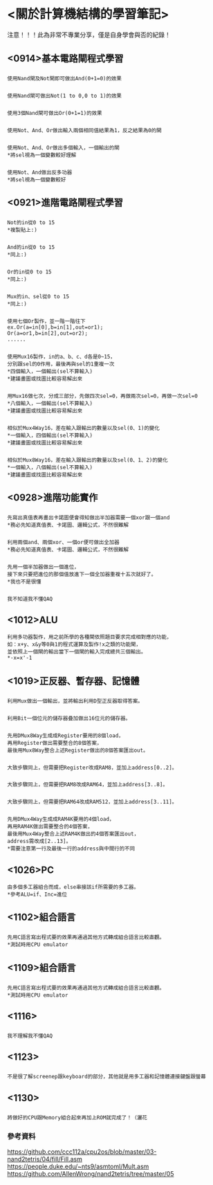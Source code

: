 # <關於計算機結構的學習筆記>
注意！！！此為非常不專業分享，僅是自身學會與否的紀錄！

## **<0914>基本電路閘程式學習**
### <And>
    使用Nand閘及Not閘即可做出And(0+1=0)的效果
### <Not>
    使用Nand閘可做出Not(1 to 0,0 to 1)的效果
    
### <Or>
    使用3個Nand閘可做出Or(0+1=1)的效果
### <Xor>
    使用Not、And、Or做出輸入兩個相同值結果為1，反之結果為0的閘
### <Mux>
    使用Not、And、Or做出多個輸入，一個輸出的閘
    *將sel視為一個變數較好理解
### <DMux>
    使用Not、And做出反多功器
    *將sel視為一個變數較好
## **<0921>進階電路閘程式學習**
### <Not16>
    Not的in從0 to 15
    *複製貼上:)
### <And16>
    And的in從0 to 15
    *同上:)
### <Or16>
    Or的in從0 to 15
    *同上:)
### <Mux16>
    Mux的in、sel從0 to 15
    *同上:)
### <Or8Way>
    使用七個Or製作，並一階一階往下
    ex.Or(a=in[0],b=in[1],out=or1);
    Or(a=or1,b=in[2],out=or2);
    ......
### <Mux4Way16>
    使用Mux16製作，in的a、b、c、d各是0~15，
    分別跟sel的0作用，最後再與sel的1重複一次
    *四個輸入，一個輸出(sel不算輸入)
    *建議畫圖或找圖比較容易解出來
### <Mux8Way16>
    用Mux16做七次，分成三部分，先做四次sel=0，再做兩次sel=0，再做一次sel=0
    *八個輸入，一個輸出(sel不算輸入)
    *建議畫圖或找圖比較容易解出來
### <DMux4Way>
    相似於Mux4Way16，差在輸入跟輸出的數量以及sel(0、1)的變化
    *一個輸入，四個輸出(sel不算輸入)
    *建議畫圖或找圖比較容易解出來
### <DMux8Way>
    相似於Mux8Way16，差在輸入跟輸出的數量以及sel(0、1、2)的變化
    *一個輸入，八個輸出(sel不算輸入)
    *建議畫圖或找圖比較容易解出來
## **<0928>進階功能實作**
### <HalfAdder>
    先寫出真值表再畫出卡諾圖便會得知做出半加器需要一個xor跟一個and
    *務必先知道真值表、卡諾圖、邏輯公式，不然很難解
### <FullAdder>
    利用兩個and、兩個xor、一個or便可做出全加器
    *務必先知道真值表、卡諾圖、邏輯公式，不然很難解
### <Add16>
    先用一個半加器做出一個進位，
    接下來只要把進位的那個值放進下一個全加器重複十五次就好了。
    *我也不是很懂
### <Inc16>
    我不知道我不懂QAQ
## **<1012>ALU**
    利用多功器製作，用之前所學的各種閘依照題目要求完成相對應的功能，
    如：x+y、x&y等0與1的程式運算及製作!x之類的功能閘，
    並依照上一個閘的輸出當下一個閘的輸入完成總共三個輸出。
    *-x=x'-1
## **<1019>正反器、暫存器、記憶體**
### <Bit>
    利用Mux做出一個輸出，並將輸出利用D型正反器取得答案。
### <Register>
    利用Bit一個位元的儲存器疊加做出16位元的儲存器。
### <RAM8>
    先用DMux8Way生成成Register要用的8個load，
    再用Register做出需要整合的8個答案，
    最後用Mux8Way整合上述Register做出的8個答案匯出out。
### <RAM64>
    大致步驟同上，但需要把Register改成RAM8，並加上address[0..2]。
### <RAM512>
    大致步驟同上，但需要把RAM8改成RAM64，並加上address[3..8]。
### <RAM4K>
    大致步驟同上，但需要把RAM64改成RAM512，並加上address[3..11]。
### <RAM16K>
    先用DMux4Way生成成RAM4K要用的4個load，
    再用RAM4K做出需要整合的4個答案，
    最後用Mux4Way整合上述RAM4K做出的4個答案匯出out，
    address需改成[2..13]。
    *需要注意第一行及最後一行的address與中間行的不同
## **<1026>PC**
    由多個多工器組合而成，else串接該if所需要的多工器。
    *參考ALU=if、Inc=進位
## **<1102>組合語言**
### <Mult> 
    先用C語言寫出程式要的效果再通過其他方式轉成組合語言比較直觀。
    *測試時用CPU emulator
## **<1109>組合語言**
### <Fill>
    先用C語言寫出程式要的效果再通過其他方式轉成組合語言比較直觀。
    *測試時用CPU emulator
## **<1116>**
### <CPU>
    我不理解我不懂QAQ
## **<1123>**
### <Memory>
    不是很了解screenep跟keyboard的部分，其他就是用多工器和記憶體連接鍵盤跟螢幕
## **<1130>**
### <Computer>
    將做好的CPU跟Memory組合起來再加上ROM就完成了！（灑花
### **參考資料**
https://github.com/ccc112a/cpu2os/blob/master/03-nand2tetris/04/fill/Fill.asm
https://people.duke.edu/~nts9/asmtoml/Mult.asm
https://github.com/AllenWrong/nand2tetris/tree/master/05